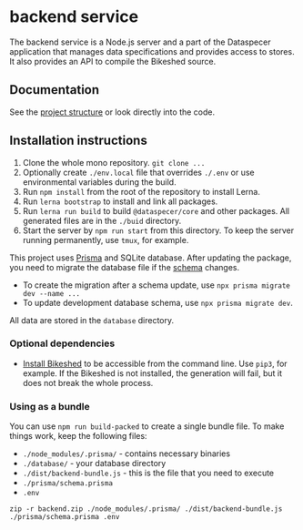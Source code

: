 # backend service

The backend service is a Node.js server and a part of the Dataspecer application that manages data specifications and provides access to stores. It also provides an API to compile the Bikeshed source.

## Documentation

See the [project structure](documentation/2022-04-21-project-structure.md) or look directly into the code.

## Installation instructions

1. Clone the whole mono repository. `git clone ...`
2. Optionally create `./env.local` file that overrides `./.env` or use environmental variables during the build.
3. Run `npm install` from the root of the repository to install Lerna.
4. Run `lerna bootstrap` to install and link all packages.
5. Run `lerna run build` to build `@dataspecer/core` and other packages. All generated files are in the `./buid` directory.
6. Start the server by `npm run start` from this directory. To keep the server running permanently, use `tmux`, for example.

This project uses [Prisma](https://www.prisma.io/) and SQLite database. After updating the package, you need to migrate the database file if the [schema](prisma/schema.prisma) changes.
- To create the migration after a schema update, use `npx prisma migrate dev --name ...`
- To update development database schema, use `npx prisma migrate dev`.

All data are stored in the `database` directory.

### Optional dependencies
- [Install Bikeshed](https://tabatkins.github.io/bikeshed/#install-pyenv) to be accessible from the command line. Use `pip3`, for example. If the Bikeshed is not installed, the generation will fail, but it does not break the whole process.

### Using as a bundle

You can use `npm run build-packed` to create a single bundle file. To make things work, keep the following files:
- `./node_modules/.prisma/` - contains necessary binaries
- `./database/` - your database directory
- `./dist/backend-bundle.js` - this is the file that you need to execute
- `./prisma/schema.prisma`
- `.env`

```shell
zip -r backend.zip ./node_modules/.prisma/ ./dist/backend-bundle.js ./prisma/schema.prisma .env
```
